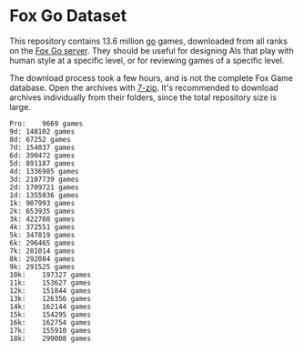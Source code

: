 # Fox Go Dataset
This repository contains 13.6 million [go](https://en.wikipedia.org/wiki/Go_(game)) games, downloaded from all ranks on the [Fox Go server](http://www.foxwq.com/). They should be useful for designing AIs that play with human style at a specific level, or for reviewing games of a specific level.

The download process took a few hours, and is not the complete Fox Game database. Open the archives with [7-zip](http://www.7-zip.org/). It's recommended to download archives individually from their folders, since the total repository size is large.

    Pro:	9669 games
    9d:	148102 games
    8d:	67252 games
    7d:	154037 games
    6d:	390472 games
    5d:	891187 games
    4d:	1336985 games
    3d:	2107739 games
    2d:	1709721 games
    1d:	1355036 games
    1k:	907993 games
    2k:	653935 games
    3k:	422708 games
    4k:	372551 games
    5k:	347819 games
    6k:	296465 games
    7k:	281014 games
    8k:	292084 games
    9k:	291525 games
    10k:	197327 games
    11k:	153627 games
    12k:	151844 games
    13k:	126356 games
    14k:	162144 games
    15k:	154295 games
    16k:	162754 games
    17k:	155910 games
    18k:	299008 games
